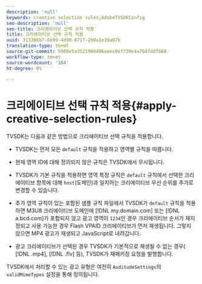 ```yaml
---
description: 'null'
keywords: creative selection rules;AdobeTVSDKConfig
seo-description: 'null'
seo-title: 크리에이티브 선택 규칙 적용
title: 크리에이티브 선택 규칙 적용
uuid: 313306b7-6b99-4d90-8717-2b0a1e39a07b
translation-type: tm+mt
source-git-commit: 5908e5a3521966496aeec0ef730e4a704fddfb68
workflow-type: tm+mt
source-wordcount: '164'
ht-degree: 0%

---
```



# 크리에이티브 선택 규칙 적용{#apply-creative-selection-rules}

TVSDK는 다음과 같은 방법으로 크리에이티브 선택 규칙을 적용합니다.

* TVSDK는 먼저 모든 `default` 규칙을 적용하고 영역별 규칙을 따릅니다.
* 현재 영역 ID에 대해 정의되지 않은 규칙은 TVSDK에서 무시됩니다.
* TVSDK가 기본 규칙을 적용하면 영역 특정 규칙은 `default` 규칙에서 선택한 크리에이티브 항목에 대해 `host`(도메인)과 일치하는 크리에이티브 우선 순위를 추가로 변경할 수 있습니다.

* 추가 영역 규칙이 있는 포함된 샘플 규칙 파일에서 TVSDK가 `default` 규칙을 적용하면 M3U8 크리에이티브 도메인에 [!DNL my.domain.com] 또는 [!DNL a.bcd.com]가 포함되지 않고 광고 영역이 `1234`인 경우 크리에이티브 순서가 재지정되고 사용 가능한 경우 Flash VPAID 크리에이티브가 먼저 재생됩니다. 그렇지 않으면 MP4 광고가 재생되고 JavaScript로 내려갑니다.

* 광고 크리에이티브가 선택된 경우 TVSDK가 기본적으로 재생될 수 없는 경우( [!DNL .mp4], [!DNL .flv] 등), TVSDK가 재패키징 요청을 발행합니다.

TVSDK에서 처리할 수 있는 광고 유형은 여전히 `AuditudeSettings`의 `validMimeTypes` 설정을 통해 정의됩니다.
